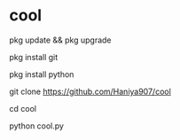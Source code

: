 # cool
pkg update && pkg upgrade

pkg install git

pkg install python

git clone https://github.com/Haniya907/cool

cd cool

python cool.py
